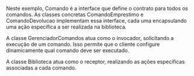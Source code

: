 Neste exemplo, Comando é a interface que define o contrato para todos os comandos. As classes concretas ComandoEmprestimo e ComandoDevolucao implementam essa interface, cada uma encapsulando uma ação específica a ser realizada na biblioteca.

A classe GerenciadorComandos atua como o invocador, solicitando a execução de um comando. Isso permite que o cliente configure dinamicamente qual comando deve ser executado.

A classe Biblioteca atua como o receptor, realizando as ações específicas associadas a cada comando.